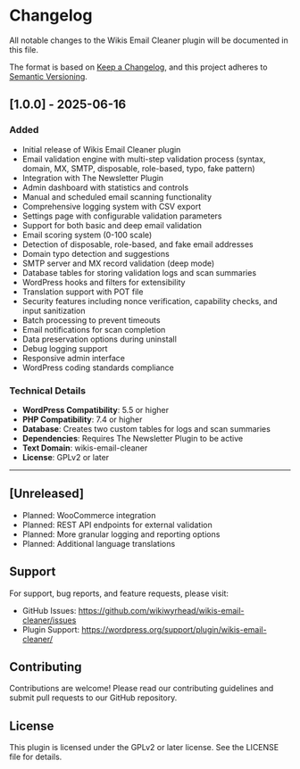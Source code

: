 # Changelog

All notable changes to the Wikis Email Cleaner plugin will be documented in this file.

The format is based on [Keep a Changelog](https://keepachangelog.com/en/1.0.0/),
and this project adheres to [Semantic Versioning](https://semver.org/spec/v2.0.0.html).

## [1.0.0] - 2025-06-16

### Added
- Initial release of Wikis Email Cleaner plugin
- Email validation engine with multi-step validation process (syntax, domain, MX, SMTP, disposable, role-based, typo, fake pattern)
- Integration with The Newsletter Plugin
- Admin dashboard with statistics and controls
- Manual and scheduled email scanning functionality
- Comprehensive logging system with CSV export
- Settings page with configurable validation parameters
- Support for both basic and deep email validation
- Email scoring system (0-100 scale)
- Detection of disposable, role-based, and fake email addresses
- Domain typo detection and suggestions
- SMTP server and MX record validation (deep mode)
- Database tables for storing validation logs and scan summaries
- WordPress hooks and filters for extensibility
- Translation support with POT file
- Security features including nonce verification, capability checks, and input sanitization
- Batch processing to prevent timeouts
- Email notifications for scan completion
- Data preservation options during uninstall
- Debug logging support
- Responsive admin interface
- WordPress coding standards compliance

### Technical Details
- **WordPress Compatibility**: 5.5 or higher
- **PHP Compatibility**: 7.4 or higher
- **Database**: Creates two custom tables for logs and scan summaries
- **Dependencies**: Requires The Newsletter Plugin to be active
- **Text Domain**: wikis-email-cleaner
- **License**: GPLv2 or later

---

## [Unreleased]
- Planned: WooCommerce integration
- Planned: REST API endpoints for external validation
- Planned: More granular logging and reporting options
- Planned: Additional language translations

## Support

For support, bug reports, and feature requests, please visit:
- GitHub Issues: https://github.com/wikiwyrhead/wikis-email-cleaner/issues
- Plugin Support: https://wordpress.org/support/plugin/wikis-email-cleaner/

## Contributing

Contributions are welcome! Please read our contributing guidelines and submit pull requests to our GitHub repository.

## License

This plugin is licensed under the GPLv2 or later license. See the LICENSE file for details.
